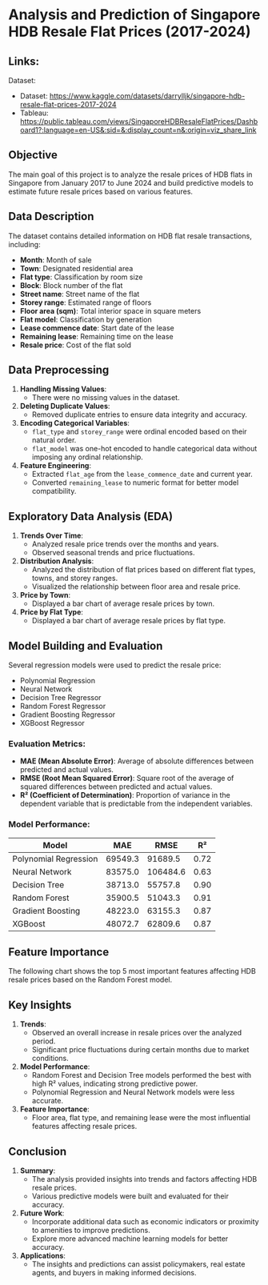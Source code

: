 # Analysis and Prediction of Singapore HDB Resale Flat Prices (2017-2024)

## Links:
Dataset:
- Dataset: https://www.kaggle.com/datasets/darrylljk/singapore-hdb-resale-flat-prices-2017-2024
- Tableau: https://public.tableau.com/views/SingaporeHDBResaleFlatPrices/Dashboard1?:language=en-US&:sid=&:display_count=n&:origin=viz_share_link

## Objective
The main goal of this project is to analyze the resale prices of HDB flats in Singapore from January 2017 to June 2024 and build predictive models to estimate future resale prices based on various features.

## Data Description
The dataset contains detailed information on HDB flat resale transactions, including:
- **Month**: Month of sale
- **Town**: Designated residential area
- **Flat type**: Classification by room size
- **Block**: Block number of the flat
- **Street name**: Street name of the flat
- **Storey range**: Estimated range of floors
- **Floor area (sqm)**: Total interior space in square meters
- **Flat model**: Classification by generation
- **Lease commence date**: Start date of the lease
- **Remaining lease**: Remaining time on the lease
- **Resale price**: Cost of the flat sold

## Data Preprocessing
1. **Handling Missing Values**:
   - There were no missing values in the dataset.
2. **Deleting Duplicate Values**:
   - Removed duplicate entries to ensure data integrity and accuracy.
3. **Encoding Categorical Variables**:
   - `flat_type` and `storey_range` were ordinal encoded based on their natural order.
   - `flat_model` was one-hot encoded to handle categorical data without imposing any ordinal relationship.
4. **Feature Engineering**:
   - Extracted `flat_age` from the `lease_commence_date` and current year.
   - Converted `remaining_lease` to numeric format for better model compatibility.

## Exploratory Data Analysis (EDA)
1. **Trends Over Time**:
   - Analyzed resale price trends over the months and years.
   - Observed seasonal trends and price fluctuations.
2. **Distribution Analysis**:
   - Analyzed the distribution of flat prices based on different flat types, towns, and storey ranges.
   - Visualized the relationship between floor area and resale price.
3. **Price by Town**:
   - Displayed a bar chart of average resale prices by town.
4. **Price by Flat Type**:
   - Displayed a bar chart of average resale prices by flat type.

## Model Building and Evaluation
Several regression models were used to predict the resale price:
- Polynomial Regression
- Neural Network
- Decision Tree Regressor
- Random Forest Regressor
- Gradient Boosting Regressor
- XGBoost Regressor

### Evaluation Metrics:
- **MAE (Mean Absolute Error)**: Average of absolute differences between predicted and actual values.
- **RMSE (Root Mean Squared Error)**: Square root of the average of squared differences between predicted and actual values.
- **R² (Coefficient of Determination)**: Proportion of variance in the dependent variable that is predictable from the independent variables.

### Model Performance:

| Model                  | MAE      | RMSE     | R²   |
|------------------------|----------|----------|------|
| Polynomial Regression  | 69549.3  | 91689.5  | 0.72 |
| Neural Network         | 83575.0  | 106484.6 | 0.63 |
| Decision Tree          | 38713.0  | 55757.8  | 0.90 |
| Random Forest          | 35900.5  | 51043.3  | 0.91 |
| Gradient Boosting      | 48223.0  | 63155.3  | 0.87 |
| XGBoost                | 48072.7  | 62809.6  | 0.87 |

## Feature Importance
The following chart shows the top 5 most important features affecting HDB resale prices based on the Random Forest model.

## Key Insights
1. **Trends**:
   - Observed an overall increase in resale prices over the analyzed period.
   - Significant price fluctuations during certain months due to market conditions.
2. **Model Performance**:
   - Random Forest and Decision Tree models performed the best with high R² values, indicating strong predictive power.
   - Polynomial Regression and Neural Network models were less accurate.
3. **Feature Importance**:
   - Floor area, flat type, and remaining lease were the most influential features affecting resale prices.

## Conclusion
1. **Summary**:
   - The analysis provided insights into trends and factors affecting HDB resale prices.
   - Various predictive models were built and evaluated for their accuracy.
2. **Future Work**:
   - Incorporate additional data such as economic indicators or proximity to amenities to improve predictions.
   - Explore more advanced machine learning models for better accuracy.
3. **Applications**:
   - The insights and predictions can assist policymakers, real estate agents, and buyers in making informed decisions.

